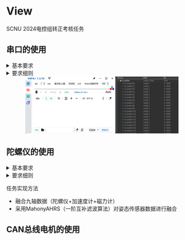 # View

SCNU 2024电控组转正考核任务

## 串口的使用

<details><summary>基本要求<em><b> </b> </em></summary>

- 使用STM32F系列单片机，搭配USB转TTL（USB转串口）模块、上位机的串口调试助手等应用
- 实现单片机与上位机的通信

</details>

<details><summary>要求细则<em><b> </b> </em></summary>

- 单片机端不限制展示信息的形式，甚至可以在Debug界面展示
- 实现不定长数据接收，并显示本次接收的信息的长度
- 采用非轮询等占用单片机资源的方法

</details>

<!--调整图片大小并居中显示-->
<center class ='img'>
<img src="./gif/串口发送不定长数据.gif"  width = 80%>
</center>

## 陀螺仪的使用

<details><summary>基本要求<em><b> </b> </em></summary>

- 使用STM32F系列单片机，搭配MPU6050/MPU6500/IMU088等陀螺仪
- 使用IIC或SPI协议与之通信，读取信息
- 不能使用封装好的、带滤波的模块

</details>
<details><summary>要求细则<em><b> </b> </em></summary>

- 读取到全部六项信息（Pitch, yaw, roll角度， x, y, z加速度）
- 采用任何形式的滤波算法且效果非负面
- 在机器人一般工况下每分钟x轴或y轴角度偏移不超过10度

</details>

任务实现方法

- 融合九轴数据（陀螺仪+加速度计+磁力计）
- 采用MahonyAHRS（一阶互补滤波算法）对姿态传感器数据进行融合

## CAN总线电机的使用
